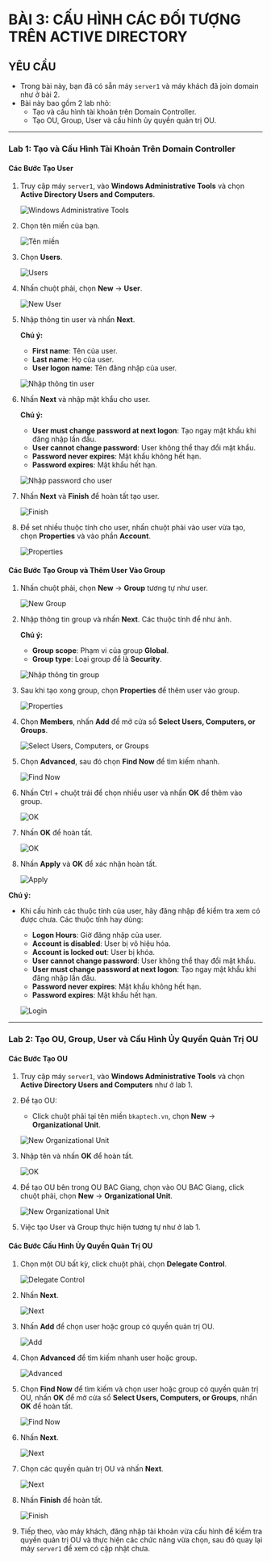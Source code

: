 # BÀI 3: CẤU HÌNH CÁC ĐỐI TƯỢNG TRÊN ACTIVE DIRECTORY

## YÊU CẦU

- Trong bài này, bạn đã có sẵn máy `server1` và máy khách đã join domain như ở bài 2.
- Bài này bao gồm 2 lab nhỏ:
  - Tạo và cấu hình tài khoản trên Domain Controller.
  - Tạo OU, Group, User và cấu hình ủy quyền quản trị OU.

---

### Lab 1: Tạo và Cấu Hình Tài Khoản Trên Domain Controller

#### **Các Bước Tạo User**

1. Truy cập máy `server1`, vào **Windows Administrative Tools** và chọn **Active Directory Users and Computers**.

   ![Windows Administrative Tools](./b3p1images/1.png)

2. Chọn tên miền của bạn.

   ![Tên miền](./b3p1images/3.png)

3. Chọn **Users**.

   ![Users](./b3p1images/4.png)

4. Nhấn chuột phải, chọn **New** -> **User**.

   ![New User](./b3p1images/5.png)

5. Nhập thông tin user và nhấn **Next**.

   **Chú ý:**
   - **First name**: Tên của user.
   - **Last name**: Họ của user.
   - **User logon name**: Tên đăng nhập của user.

   ![Nhập thông tin user](./b3p1images/6.png)

6. Nhấn **Next** và nhập mật khẩu cho user.

   **Chú ý:**
   - **User must change password at next logon**: Tạo ngay mật khẩu khi đăng nhập lần đầu.
   - **User cannot change password**: User không thể thay đổi mật khẩu.
   - **Password never expires**: Mật khẩu không hết hạn.
   - **Password expires**: Mật khẩu hết hạn.

   ![Nhập password cho user](./b3p1images/7.png)

7. Nhấn **Next** và **Finish** để hoàn tất tạo user.

   ![Finish](./b3p1images/8.png)

8. Để set nhiều thuộc tính cho user, nhấn chuột phải vào user vừa tạo, chọn **Properties** và vào phần **Account**.

   ![Properties](./b3p1images/9.png)

#### **Các Bước Tạo Group và Thêm User Vào Group**

1. Nhấn chuột phải, chọn **New** -> **Group** tương tự như user.

   ![New Group](./b3p1images/10.png)

2. Nhập thông tin group và nhấn **Next**. Các thuộc tính để như ảnh.

   **Chú ý:**
   - **Group scope**: Phạm vi của group **Global**.
   - **Group type**: Loại group để là **Security**.

   ![Nhập thông tin group](./b3p1images/11.png)

3. Sau khi tạo xong group, chọn **Properties** để thêm user vào group.

   ![Properties](./b3p1images/12.png)

4. Chọn **Members**, nhấn **Add** để mở cửa sổ **Select Users, Computers, or Groups**.

   ![Select Users, Computers, or Groups](./b3p1images/13.png)

5. Chọn **Advanced**, sau đó chọn **Find Now** để tìm kiếm nhanh.

   ![Find Now](./b3p1images/14.png)

6. Nhấn Ctrl + chuột trái để chọn nhiều user và nhấn **OK** để thêm vào group.

   ![OK](./b3p1images/15.png)

7. Nhấn **OK** để hoàn tất.

   ![OK](./b3p1images/16.png)

8. Nhấn **Apply** và **OK** để xác nhận hoàn tất.

   ![Apply](./b3p1images/17.png)

**Chú ý:**
- Khi cấu hình các thuộc tính của user, hãy đăng nhập để kiểm tra xem có được chưa. Các thuộc tính hay dùng:
  - **Logon Hours**: Giờ đăng nhập của user.
  - **Account is disabled**: User bị vô hiệu hóa.
  - **Account is locked out**: User bị khóa.
  - **User cannot change password**: User không thể thay đổi mật khẩu.
  - **User must change password at next logon**: Tạo ngay mật khẩu khi đăng nhập lần đầu.
  - **Password never expires**: Mật khẩu không hết hạn.
  - **Password expires**: Mật khẩu hết hạn.

   ![Login](./b3p1images/18.png)

---

### Lab 2: Tạo OU, Group, User và Cấu Hình Ủy Quyền Quản Trị OU

#### **Các Bước Tạo OU**

1. Truy cập máy `server1`, vào **Windows Administrative Tools** và chọn **Active Directory Users and Computers** như ở lab 1.

2. Để tạo OU:
   - Click chuột phải tại tên miền `bkaptech.vn`, chọn **New** -> **Organizational Unit**.

   ![New Organizational Unit](./b3p1images/19.png)

3. Nhập tên và nhấn **OK** để hoàn tất.

   ![OK](./b3p1images/20.png)

4. Để tạo OU bên trong OU BAC Giang, chọn vào OU BAC Giang, click chuột phải, chọn **New** -> **Organizational Unit**.

   ![New Organizational Unit](./b3p1images/21.png)

5. Việc tạo User và Group thực hiện tương tự như ở lab 1.

#### **Các Bước Cấu Hình Ủy Quyền Quản Trị OU**

1. Chọn một OU bất kỳ, click chuột phải, chọn **Delegate Control**.

   ![Delegate Control](./b3p1images/22.png)

2. Nhấn **Next**.

   ![Next](./b3p1images/23.png)

3. Nhấn **Add** để chọn user hoặc group có quyền quản trị OU.

   ![Add](./b3p1images/24.png)

4. Chọn **Advanced** để tìm kiếm nhanh user hoặc group.

   ![Advanced](./b3p1images/25.png)

5. Chọn **Find Now** để tìm kiếm và chọn user hoặc group có quyền quản trị OU, nhấn **OK** để mở cửa sổ **Select Users, Computers, or Groups**, nhấn **OK** để hoàn tất.

   ![Find Now](./b3p1images/26.png)

6. Nhấn **Next**.

   ![Next](./b3p1images/27.png)

7. Chọn các quyền quản trị OU và nhấn **Next**.

   ![Next](./b3p1images/28.png)

8. Nhấn **Finish** để hoàn tất.

   ![Finish](./b3p1images/29.png)

9. Tiếp theo, vào máy khách, đăng nhập tài khoản vừa cấu hình để kiểm tra quyền quản trị OU và thực hiện các chức năng vừa chọn, sau đó quay lại máy `server1` để xem có cập nhật chưa.
